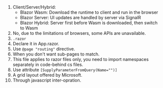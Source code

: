 1. Client/Server/Hybrid:
    - Blazor Wasm: Download the runtime to client and run in the browser
    - Blazor Server: UI updates are handled by server via SignalR
    - Blazor Hybrid: Server first before Wasm is downloaded, then switch to Wasm
2. No, due to the limitations of browsers, some APIs are unavailable.
3. `.razor`
4. Declare it in App.razor.
5. Use `@page "routing"` directive.
6. When you don't want sub-pages to match.
7. This file applies to razor files only, you need to import namespaces separately in code-behind cs files.
8. Use attribute `[SupplyParameterFromQuery(Name="")]`
9. A grid layout offered by Microsoft.
10. Through javascript inter-opration.

